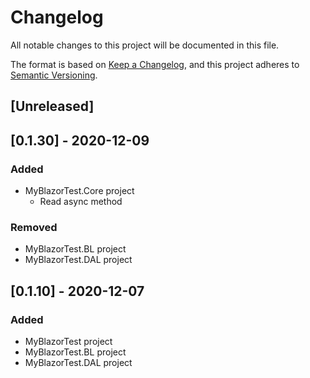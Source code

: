 # Changelog
All notable changes to this project will be documented in this file.

The format is based on [Keep a Changelog](https://keepachangelog.com/en/1.0.0/),
and this project adheres to [Semantic Versioning](https://semver.org/spec/v2.0.0.html).

## [Unreleased]

## [0.1.30] - 2020-12-09
### Added
- MyBlazorTest.Core project
  - Read async method
### Removed
- MyBlazorTest.BL project
- MyBlazorTest.DAL project

## [0.1.10] - 2020-12-07
### Added
- MyBlazorTest project
- MyBlazorTest.BL project
- MyBlazorTest.DAL project
